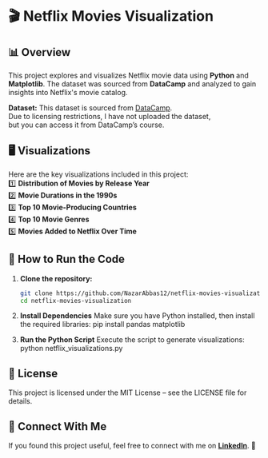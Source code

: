 # 🎬 Netflix Movies Visualization  

## 📊 Overview  
This project explores and visualizes Netflix movie data using **Python** and **Matplotlib**. The dataset was sourced from **DataCamp** and analyzed to gain insights into Netflix's movie catalog.  

**Dataset:** 
This dataset is sourced from [DataCamp](https://www.datacamp.com/).  
Due to licensing restrictions, I have not uploaded the dataset,  
but you can access it from DataCamp’s course.  

## 🖥️ Visualizations  
Here are the key visualizations included in this project:  
1️⃣ **Distribution of Movies by Release Year**  
2️⃣ **Movie Durations in the 1990s**  
3️⃣ **Top 10 Movie-Producing Countries**  
4️⃣ **Top 10 Movie Genres**  
5️⃣ **Movies Added to Netflix Over Time**  

## 📌 How to Run the Code  
1. **Clone the repository:**  
   ```sh
   git clone https://github.com/NazarAbbas12/netflix-movies-visualization.git
   cd netflix-movies-visualization


2. **Install Dependencies**
Make sure you have Python installed, then install the required libraries:
pip install pandas matplotlib

3. **Run the Python Script**
Execute the script to generate visualizations:
python netflix_visualizations.py

## 📜 License
This project is licensed under the MIT License – see the LICENSE file for details.

## 🔗 Connect With Me  
If you found this project useful, feel free to connect with me on **[LinkedIn](https://www.linkedin.com/in/nazar-abbas-60170b340/)**. 🚀  





